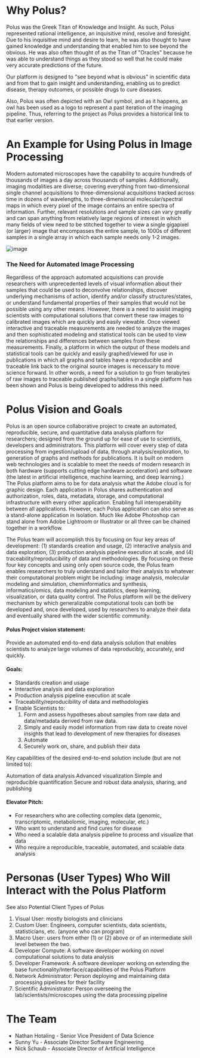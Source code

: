 # Why Polus?
Polus was the Greek Titan of Knowledge and Insight. As such, Polus represented rational intelligence, an inquisitive mind, resolve and foresight. Due to his inquisitive mind and desire to learn, he was also thought to have gained knowledge and understanding that enabled him to see beyond the obvious. He was also often thought of as the Titan of "Oracles" because he was able to understand things as they stood so well that he could make very accurate predictions of the future.

Our platform is designed to "see beyond what is obvious" in scientific data and from that to gain insight and understanding, enabling us to predict disease, therapy outcomes, or possible drugs to cure diseases.

Also, Polus was often depicted with an Owl symbol, and as it happens, an owl has been used as a logo to represent a past iteration of the imaging pipeline. Thus, referring to the project as Polus provides a historical link to that earlier version.

# An Example for Using Polus in Image Processing

Modern automated microscopes have the capability to acquire hundreds of thousands of images a day across thousands of samples.  Additionally, imaging modalities are diverse; covering everything from two-dimensional single channel acquisitions to three-dimensional acquisitions tracked across time in dozens of wavelengths, to three-dimensional molecular/spectral maps in which every pixel of the image contains an entire spectra of information. Further, relevant resolutions and sample sizes can vary greatly and can span anything from relatively large regions of interest in which many fields of view need to be stitched together to view a single gigapixel (or larger) image that encompasses the entire sample, to 1000s of different samples in a single array in which each sample needs only 1-2 images. 

![image](https://github.com/PolusAI/.github/assets/15925882/7ebb5489-8d6f-4c8c-be56-ef648575f547)

### The Need for Automated Image Processing

Regardless of the approach automated acquisitions can provide researchers with unprecedented levels of visual information about their samples that could be used to deconvolve relationships, discover underlying mechanisms of action, identify and/or classify structures/states, or understand fundamental properties of their samples that would not be possible using any other means.  However, there is a need to assist imaging scientists with computational solutions that convert these raw images to calibrated images which are quickly and easily viewable. Once viewed interactive and traceable measurements are needed to analyze the images and then sophisticated modeling and statistical tools can be used to view the relationships and differences between samples from these measurements.  Finally, a platform in which the output of these models and statistical tools can be quickly and easily graphed/viewed for use in publications in which all graphs and tables have a reproducible and traceable link back to the original source images is necessary to move science forward. In other words, a need for a solution to go from terabytes of raw images to traceable published graphs/tables in a single platform has been shown and Polus is being developed to address this need. 

# Polus Vision and Goals

Polus is an open source collaborative project to create an automated, reproducible, secure, and quantitative data analysis platform for researchers; designed from the ground up for ease of use to scientists, developers and administrators. This platform will cover every step of data processing from ingestion/upload of data, through analysis/exploration, to generation of graphs and methods for publications. It is built on modern web technologies and is scalable to meet the needs of modern research in both hardware (supports cutting edge hardware acceleration) and software (the latest in artificial intelligence, machine learning, and deep learning.) The Polus platform aims to be for data analysis what the Adobe cloud is for graphic design. Each application in Polus shares authentication and authorization, roles, data, metadata, storage, and computational infrastructure with every other application. Enabling full interoperability between all applications. However, each Polus application can also serve as a stand-alone application in isolation. Much like Adobe Photoshop can stand alone from Adobe Lightroom or Illustrator or all three can be chained together in a workflow.

The Polus team will accomplish this by focusing on four key areas of development: (1) standards creation and usage, (2) interactive analysis and data exploration, (3) production analysis pipeline execution at scale, and (4) traceability/reproducibility of data and methodologies. By focusing on these four key concepts and using only open source code, the Polus team enables researchers to truly understand and tailor their analysis to whatever their computational problem might be including: image analysis, molecular modeling and simulation, cheminformatics and synthesis, informatics/omics, data modeling and statistics, deep learning, visualization, or data quality control. The Polus platform will be the delivery mechanism by which generalizable computational tools can both be developed and, once developed, used by researchers to analyze their data and eventually shared with the wider scientific community.

#### Polus Project vision statement:

Provide an automated end-to-end data analysis solution that enables scientists to analyze large volumes of data reproducibly, accurately, and quickly.

#### Goals:

* Standards creation and usage
* Interactive analysis and data exploration
* Production analysis pipeline execution at scale
* Traceability/reproducibility of data and methodologies
* Enable Scientists to:
  1. Form and assess hypotheses about samples from raw data and data/metadata derived from raw data.
  2. Simply and easily model information from raw data to create novel insights that lead to development of new therapies for diseases
  3. Automate
  4. Securely work on, share, and publish their data

Key capabilities of the desired end-to-end solution include (but are not limited to):

Automation of data analysis
Advanced visualization
Simple and reproducible quantification
Secure and robust data analysis, sharing, and publishing

#### Elevator Pitch:

* For researchers who are collecting complex data (genomic, transcriptomic, metabolomic, imaging, molecular, etc.)
* Who want to understand and find cures for disease
* Who need a scalable data analysis pipeline to process and visualize that data
* Who require a reproducible, traceable, automated, and scalable data analysis

# Personas (User Types) Who Will Interact with the Polus Platform

See also Potential Client Types of Polus
1. Visual User: mostly biologists and clinicians
2. Custom User: Engineers, computer scientists, data scientists, statisticians, etc. (anyone who can program)
3. Macro User: users from either (1) or (2) above or of an intermediate skill level between the two.
4. Developer Compute: A software developer working on novel computational solutions to data analysis
5. Developer Framework: A software developer working on extending the base functionality/Interface/capabilities of the Polus Platform
6. Network Administrator: Person deploying and maintaining data processing pipelines for their facility
7. Scientific Administrator: Person overseeing the lab/scientists/microscopes using the data processing pipeline

# The Team

* Nathan Hotaling	- Senior Vice President of Data Science
* Sunny Yu - Associate Director Software Engineering
* Nick Schaub - Associate Director of Artificial Intelligence
